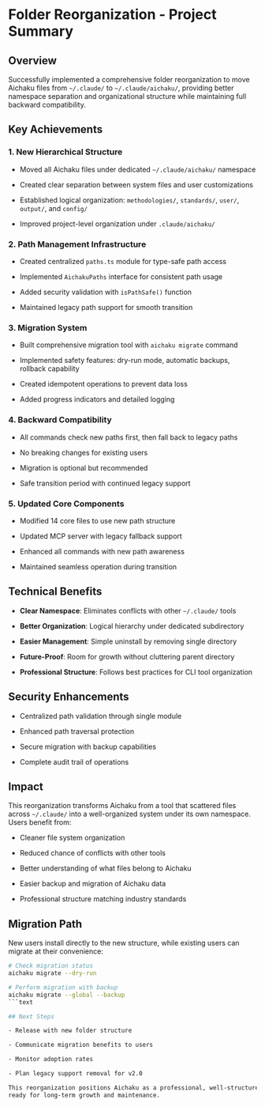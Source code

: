 # Folder Reorganization - Project Summary

## Overview

Successfully implemented a comprehensive folder reorganization to move Aichaku
files from `~/.claude/` to `~/.claude/aichaku/`, providing better namespace
separation and organizational structure while maintaining full backward
compatibility.

## Key Achievements

### 1. New Hierarchical Structure

- Moved all Aichaku files under dedicated `~/.claude/aichaku/` namespace

- Created clear separation between system files and user customizations

- Established logical organization: `methodologies/`, `standards/`, `user/`,
  `output/`, and `config/`

- Improved project-level organization under `.claude/aichaku/`

### 2. Path Management Infrastructure

- Created centralized `paths.ts` module for type-safe path access

- Implemented `AichakuPaths` interface for consistent path usage

- Added security validation with `isPathSafe()` function

- Maintained legacy path support for smooth transition

### 3. Migration System

- Built comprehensive migration tool with `aichaku migrate` command

- Implemented safety features: dry-run mode, automatic backups, rollback
  capability

- Created idempotent operations to prevent data loss

- Added progress indicators and detailed logging

### 4. Backward Compatibility

- All commands check new paths first, then fall back to legacy paths

- No breaking changes for existing users

- Migration is optional but recommended

- Safe transition period with continued legacy support

### 5. Updated Core Components

- Modified 14 core files to use new path structure

- Updated MCP server with legacy fallback support

- Enhanced all commands with new path awareness

- Maintained seamless operation during transition

## Technical Benefits

- **Clear Namespace**: Eliminates conflicts with other `~/.claude/` tools

- **Better Organization**: Logical hierarchy under dedicated subdirectory

- **Easier Management**: Simple uninstall by removing single directory

- **Future-Proof**: Room for growth without cluttering parent directory

- **Professional Structure**: Follows best practices for CLI tool organization

## Security Enhancements

- Centralized path validation through single module

- Enhanced path traversal protection

- Secure migration with backup capabilities

- Complete audit trail of operations

## Impact

This reorganization transforms Aichaku from a tool that scattered files across
`~/.claude/` into a well-organized system under its own namespace. Users benefit
from:

- Cleaner file system organization

- Reduced chance of conflicts with other tools

- Better understanding of what files belong to Aichaku

- Easier backup and migration of Aichaku data

- Professional structure matching industry standards

## Migration Path

New users install directly to the new structure, while existing users can
migrate at their convenience:

````bash
# Check migration status
aichaku migrate --dry-run

# Perform migration with backup
aichaku migrate --global --backup
```text

## Next Steps

- Release with new folder structure

- Communicate migration benefits to users

- Monitor adoption rates

- Plan legacy support removal for v2.0

This reorganization positions Aichaku as a professional, well-structured tool
ready for long-term growth and maintenance.
````
